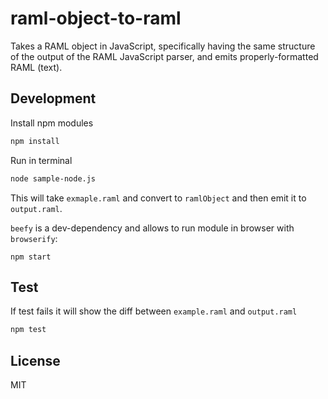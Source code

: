 raml-object-to-raml
===================

Takes a RAML object in JavaScript, specifically having the same structure of the output of the RAML JavaScript parser, and emits properly-formatted RAML (text).

## Development
Install npm modules
```bash
npm install
```

Run in terminal
```bash
node sample-node.js
```

This will take `exmaple.raml` and convert to `ramlObject` and then emit it to `output.raml`.

`beefy` is a dev-dependency and allows to run module in browser with `browserify`:
```
npm start
```

## Test
If test fails it will show the diff between `example.raml` and `output.raml`
```bash
npm test
```

## License

MIT

<!--

Once published to npm, it will be:

```bash
npm install raml-emitter
```


[![Build Status](https://travis-ci.org/dybskiy/raml-emitter.svg)](https://travis-ci.org/dybskiy/raml-emitter)
[![NPM version](https://badge.fury.io/js/raml-emitter.svg)](http://badge.fury.io/js/emitter)
 -->